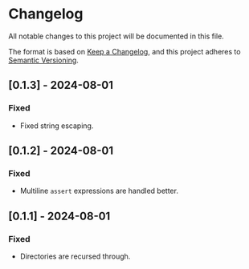 # Changelog

All notable changes to this project will be documented in this file.

The format is based on [Keep a Changelog](https://keepachangelog.com/en/1.1.0/),
and this project adheres to [Semantic Versioning](https://semver.org/spec/v2.0.0.html).

## [0.1.3] - 2024-08-01

### Fixed

- Fixed string escaping.

## [0.1.2] - 2024-08-01

### Fixed

- Multiline `assert` expressions are handled better.

## [0.1.1] - 2024-08-01

### Fixed

- Directories are recursed through.
